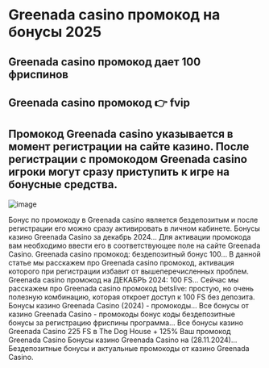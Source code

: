 # Greenada casino промокод на бонусы 2025


## Greenada casino промокод дает 100 фриспинов

## Greenada casino промокод  👉 fvip

## Промокод Greenada casino указывается в момент регистрации на сайте казино. После регистрации с промокодом Greenada casino игроки могут сразу приступить к игре на бонусные средства. 


![image](https://github.com/user-attachments/assets/01faa7d8-b740-4666-8166-9a2052ca7a87)


Бонус по промокоду в Greenada casino является бездепозитым и после регистрации его можно сразу активировать в личном кабинете.
Бонусы казино Greenada Casino за декабрь 2024...
Для активации промокода вам необходимо ввести его в соответствующее поле на сайте Greenada Casino.
Greenada casino промокод: бездепозитный бонус 100...
В данной статье мы расскажем про Greenada casino промокод, активация которого при регистрации избавит от вышеперечисленных проблем.
Greenada casino промокод на ДЕКАБРЬ 2024: 100 FS...
Сейчас мы расскажем про Greenada casino промокод betslive: простую, но очень полезную комбинацию, которая откроет доступ к 100 FS без депозита.
Бонусы казино Greenada Casino (2024) - промокоды...
Все бонусы от казино Greenada Casino - промокоды бонус коды бездепозитные бонусы за регистрацию фриспины программа...
Все бонусы казино Greenada Casino
225 FS в The Dog House + 125% Ваш промокод Greenada Casino
Бонусы казино Greenada Casino на (28.11.2024)...
Бездепозитные бонусы и актуальные промокоды от казино Greenada Casino.
